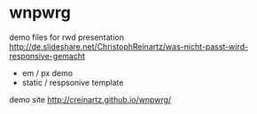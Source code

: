 wnpwrg
======

demo files for rwd presentation
http://de.slideshare.net/ChristophReinartz/was-nicht-passt-wird-responsive-gemacht

- em / px demo
- static / respsonive template

demo site
http://creinartz.github.io/wnpwrg/
